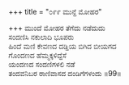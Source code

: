 +++
title = "೦೯೯ ಮುನ್ದೆ ಮೋಹರ"

+++
ಮುಂದೆ ಮೋಹರ ತೆಗೆದು ನಡೆದುದು  
ಸಂದಣಿಸಿ ನಕುಲಾದಿ ಭೂಪರು  
ಹಿಂದೆ ಮಣಿ ಕೇವಣದ ದಡ್ಡಿಯ ಬಿಗಿದ ಬೀಯಗದ  
ಗೊಂದಣದ ಹೆಮ್ಮಕ್ಕಳಿದ್ದೆಸೆ  
ಯಂದಣದ ಸಂದಣಿಗಳಲಿ ನಡೆ  
ತಂದವನಿಬರ ರಾಣಿವಾಸದ ದಂಡಿಗೆಗಳಂದು    ॥99॥